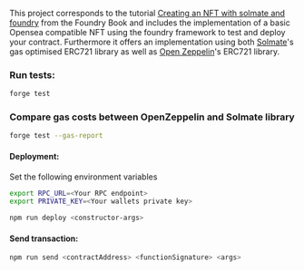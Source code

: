 This project corresponds to the tutorial [Creating an NFT with solmate and foundry](https://onbjerg.github.io/foundry-book/tutorials/solmate-nft.html) from the Foundry Book and includes the implementation of a basic Opensea compatible NFT using the foundry framework to test and deploy your contract. Furthermore it offers an implementation using both [Solmate](https://github.com/Rari-Capital/solmate/blob/main/src/tokens/ERC721.sol)'s gas optimised ERC721 library as well as [Open Zeppelin](https://github.com/OpenZeppelin/openzeppelin-contracts/blob/master/contracts/token/ERC721/ERC721.sol)'s ERC721 library. 

### Run tests:
```bash
forge test
```

### Compare gas costs between OpenZeppelin and Solmate library
```bash
forge test --gas-report
```
#### Deployment:

Set the following environment variables

```bash
export RPC_URL=<Your RPC endpoint>
export PRIVATE_KEY=<Your wallets private key>
```

```bash
npm run deploy <constructor-args>
```
#### Send transaction:
```bash
npm run send <contractAddress> <functionSignature> <args>
```

